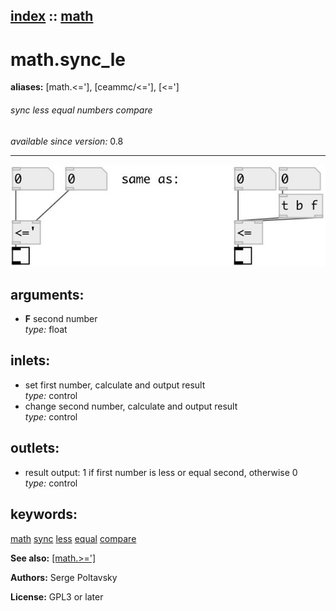 [index](index.html) :: [math](category_math.html)
---

# math.sync_le
**aliases:** [math.&lt;=&#39;], [ceammc/&lt;=&#39;], [&lt;=&#39;]


###### sync less equal numbers compare

*available since version:* 0.8

---




[![example](../examples/img/math.sync_le.jpg)](../examples/pd/math.sync_le.pd)



## arguments:

* **F**
second number<br>
_type:_ float<br>







## inlets:

* set first number, calculate and output result<br>
_type:_ control
* change second number, calculate and output result<br>
_type:_ control



## outlets:

* result output: 1 if first number is less or equal second, otherwise 0<br>
_type:_ control



## keywords:

[math](keywords/math.html)
[sync](keywords/sync.html)
[less](keywords/less.html)
[equal](keywords/equal.html)
[compare](keywords/compare.html)



**See also:**
[\[math.&gt;=&#39;\]](math.%3E%3D%27.html)




**Authors:** Serge Poltavsky




**License:** GPL3 or later





